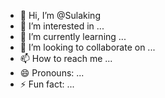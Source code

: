 - 👋 Hi, I’m @Sulaking
- 👀 I’m interested in ...
- 🌱 I’m currently learning ...
- 💞️ I’m looking to collaborate on ...
- 📫 How to reach me ...
- 😄 Pronouns: ...
- ⚡ Fun fact: ...

<!---
Sulaking/Sulaking is a ✨ special ✨ repository because its `README.md` (this file) appears on your GitHub profile.
You can click the Preview link to take a look at your changes.
--->
